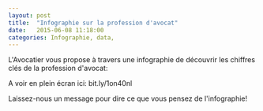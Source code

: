 ```yaml
---
layout: post
title:  "Infographie sur la profession d'avocat"
date:   2015-06-08 11:18:00
categories: Infographie, data,
---
```


L'Avocatier vous propose à travers une infographie de découvrir les chiffres clés de la profession d'avocat:

<script src="https://spritesapp.com/view/embed/5302"></script>


A voir en plein écran ici: bit.ly/1on40nl

Laissez-nous un message pour dire ce que vous pensez de l'infographie! 
